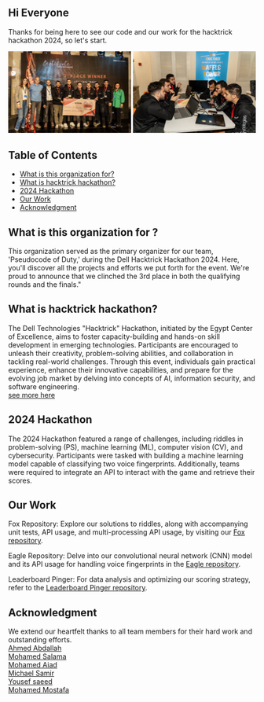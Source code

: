 ## Hi Everyone
Thanks for being here to see our code and our work for the hacktrick hackathon 2024, so let's start. 

<p float="left">
  <img src="./images/win.jpg" width="250" />
  <img src="./images/work.jpg" width="250" />
</p>


## Table of Contents

- [What is this organization for?](#what)
- [What is hacktrick hackathon?](#hacktrick)
- [2024 Hackathon](#2024)
- [Our Work](#work)
- [Acknowledgment](#ack)

<a id="what"></a>
## What is this organization for ?
This organization served as the primary organizer for our team, 'Pseudocode of Duty,' during the Dell Hacktrick Hackathon 2024. Here, you'll discover all the projects and efforts we put forth for the event. We're proud to announce that we clinched the 3rd place in both the qualifying rounds and the finals."

<a id="hacktrick"></a>
## What is hacktrick hackathon?

The Dell Technologies "Hacktrick" Hackathon, initiated by the Egypt Center of Excellence, aims to foster capacity-building and hands-on skill development in emerging technologies. Participants are encouraged to unleash their creativity, problem-solving abilities, and collaboration in tackling real-world challenges. Through this event, individuals gain practical experience, enhance their innovative capabilities, and prepare for the evolving job market by delving into concepts of AI, information security, and software engineering.   
[see more here](https://www.dell.com/en-eg/dt/microsites/hacktrick.htm?dgc=SM&cid=1083545&lid=spr12198213058&refid=sm_ADVOCACY_spr12198213058&linkId=258142432#collapse&tab0=0&%23eligibility&#story)

<a id="2024"></a>
## 2024 Hackathon

The 2024 Hackathon featured a range of challenges, including riddles in problem-solving (PS), machine learning (ML), computer vision (CV), and cybersecurity. Participants were tasked with building a machine learning model capable of classifying two voice fingerprints. Additionally, teams were required to integrate an API to interact with the game and retrieve their scores.

<a id="work"></a>
## Our Work

Fox Repository: Explore our solutions to riddles, along with accompanying unit tests, API usage, and multi-processing API usage, by visiting our [Fox repository](https://github.com/PseudocodeOfDuty/fox).

Eagle Repository: Delve into our convolutional neural network (CNN) model and its API usage for handling voice fingerprints in the [Eagle repository](https://github.com/PseudocodeOfDuty/eagle).

Leaderboard Pinger: For data analysis and optimizing our scoring strategy, refer to the [Leaderboard Pinger repository](https://github.com/PseudocodeOfDuty/leaderboard-pinger).

<a id="ack"></a>
## Acknowledgment
We extend our heartfelt thanks to all team members for their hard work and outstanding efforts.     
[Ahmed Abdallah](https://github.com/orgs/PseudocodeOfDuty/people/ahme2001)   
[Mohamed Salama](https://github.com/orgs/PseudocodeOfDuty/people/m13salama)   
[Mohamed Aiad](https://github.com/orgs/PseudocodeOfDuty/people/mohamedaiad)   
[Michael Samir](https://github.com/orgs/PseudocodeOfDuty/people/MichaelSamir75)   
[Yousef saeed](https://github.com/orgs/PseudocodeOfDuty/people/usefSaeed)   
[Mohamed Mostafa](https://github.com/orgs/PseudocodeOfDuty/people/mohamed-euler)

